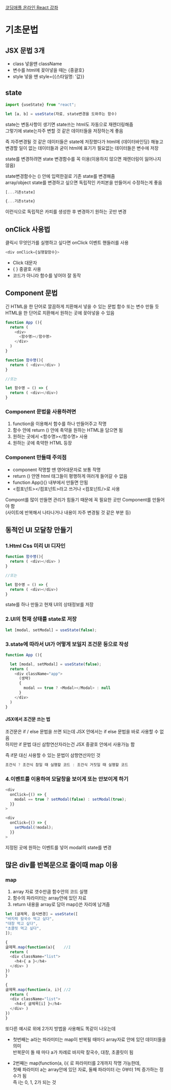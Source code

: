[코딩애플 온라인 React 강좌](https://codingapple.com/)

# 기초문법


## JSX 문법 3개

- class 넣을땐 className
- 변수를 html에 꽂아넣을 때는 {중괄호}
- style 넣을 땐 style={{스타일명: '값}}


## state

```js
import {useState} from "react";

let [a, b] = useState(자료, state변경을 도와주는 함수)
```

state는 변동사항이 생기면 state쓰는 html도 자동으로 재렌더링해줌  
그렇기에 state는자주 변할 것 같은 데이터들을 저장하는게 좋음  

즉 자주변경될 것 같은 데이터들은 state에 저장했다가 html에 {데이터바인딩} 해놓고  
변경할 일이 없는 데이터들과 굳이 html에 표기가 필요없는 데이터들은 변수에 저장  

state를 변경하려면 state 변경함수를 꼭 이용(이용하지 않으면 재렌더링이 잃어나지 않음)  

state변경함수는 () 안에 입력한걸로 기존 state를 변경해줌  
array/object state를 변경하고 싶으면 독립적인 카피본을 만들어서 수정하는게 좋음

```js
[...기존state] 

{...기존state} 
```

이런식으로 독립적은 카피를 생성한 후 변경하기 원하는 곳만 변경


## onClick 사용법

클릭시 무엇인가를 실행하고 싶다면 onClick 이벤트 핸들러를 사용

```js
<div onClick={실행할함수}>
```

- Click 대문자
- { } 중괄호 사용
- 코드가 아니라 함수를 넣어야 잘 동작


## Component 문법

긴 HTML을 한 단어로 깔끔하게 치환해서 넣을 수 있는 문법
함수 또는 변수 만들 듯 HTML을 한 단어로 치환해서 원하는 곳에 꽂아넣을 수 있음

```js
function App (){
  return (
    <div>
      <함수명></함수명>
    </div>
  )
}

function 함수명(){
  return ( <div></div> )
}

//또는

let 함수명 = () => {
  return ( <div></div>) 
}
```

### Component 문법을 사용하려면
1. function을 이용해서 함수를 하나 만들어주고 작명
2. 함수 안에 return () 안에 축약을 원하는 HTML을 담으면 됨
3. 원하는 곳에서 <함수명></함수명> 사용
4. 원하는 곳에 축약한 HTML 등장

### Component 만들때 주의점
- component 작명할 땐 영어대문자로 보통 작명
- return () 안엔 html 태그들이 평행하게 여러개 들어갈 수 없음
- function App(){} 내부에서 만들면 안됨
- <컴포넌트></컴포넌트>라고 쓰거나 <컴포넌트/>로 사용

Compont를 많이 만들면 관리가 힘들기 때문에 꼭 필요한 곳만 Component를 만들어야 함  
(사이트에 반복해서 나타나거나 내용이 자주 변경될 것 같은 부분 등)


## 동적인 UI 모달창 만들기

### 1.Html Css 미리 UI 디자인

```js
function 함수명(){
  return ( <div></div> )
}

//또는

let 함수명 = () => {
  return ( <div></div>) 
}
```

state를 하나 만들고 현재 UI의 상태정보를 저장

### 2.UI의 현재 상태를 state로 저장

```js
let [modal, setModal] = useState(false);
```

### 3.state에 따라서 UI가 어떻게 보일지 조건문 등으로 작성

```js
function App (){

  let [modal, setModal] = useState(false);
  return (
    <div className="app">
      (생략)
      {
        modal == true ? <Modal></Modal> : null
      }
    </div>
  )
}
```

#### JSX에서 조건문 쓰는 법
조건문은 if / else 문법을 쓰면 되는데 JSX 안에서는 if else 문법을 바로 사용할 수 없음  
하지만 if 문법 대신 삼항연산자라는건 JSX 중괄호 안에서 사용가능 함  

즉 if문 대신 사용할 수 있는 문법이 삼항연산자인 것

```js
조건식 ? 조건식 참일 때 실행할 코드 : 조건식 거짓일 때 실행할 코드
```

### 4.이벤트를 이용하여 모달창을 보이게 또는 안보이게 하기

```js
<div
  onClick={() => {
    modal == true ? setModal(false) : setModal(true);
  }}
>

<div
  onClick={() => {
    setModal(!modal);
  }}
>
```

지정된 곳에 원하는 이벤트를 넣어 modal의 state를 변경


## 많은 div를 반복문으로 줄이때 map 이용

### map
1. array 자료 갯수만큼 함수안의 코드 실행
2. 함수의 파라미터는 array안에 있던 자료
3. return 내용을 array로 담아 map()쓴 자리에 남겨줌

```js
let [글제목, 음식변경] = useState([
"바지락 칼국수 먹고 싶다",
"대창 먹고 싶다",
"초콜릿 먹고 싶다",
]);

{ 
글제목.map(function(a){	//1
  return (
  <div className="list">
    <h4>{ a }</h4>
  </div> )
}) 
}

{ 
글제목.map(function(a, i){	//2
  return (
  <div className="list">
    <h4>{ 글제목[i] }</h4>
  </div> )
}) 
}
```
또다른 예시로  위에 2가지 방법을 사용해도 똑같이 나오는데

- 첫번째는 a라는 파라미터는 map이 반복될 때마다 array자료 안에 있던 데이터들을 의미  
반복문이 돌 때 마다 a가 차례로 바지락 칼국수, 대창, 초콜릿이 됨  

- 2번째는 map(function(a, i){ 로 파라미터를 2개까지 작명 가능한데,  
첫째 파라미터 a는 array안에 있던 자료, 둘째 파라미터 i는 0부터 1씩 증가하는 정수가 됨  
즉 i는 0, 1, 2가 되는 것